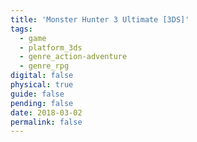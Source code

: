 ```yaml
---
title: 'Monster Hunter 3 Ultimate [3DS]'
tags:
  - game
  - platform_3ds
  - genre_action-adventure
  - genre_rpg
digital: false
physical: true
guide: false
pending: false
date: 2018-03-02
permalink: false
---
```


